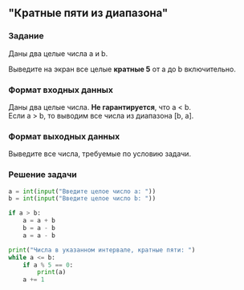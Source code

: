 ## "Кратные пяти из диапазона"

### Задание

Даны два целые числа a и b.

Выведите на экран все целые **кратные 5** от a до b включительно.

### Формат входных данных

Даны два целые числа. **Не гарантируется**, что a < b. \
Если a > b, то выводим все числа из диапазона [b, a].

### Формат выходных данных

Выведите все числа, требуемые по условию задачи.

### Решение задачи

```python
a = int(input("Введите целое число а: "))
b = int(input("Введите целое число b: "))

if a > b:
    a = a + b
    b = a - b
    a = a - b

print("Числа в указанном интервале, кратные пяти: ")
while a <= b:
    if a % 5 == 0:
        print(a)
    a += 1
```
